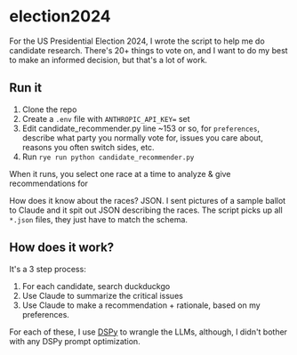 # election2024

For the US Presidential Election 2024, I wrote the script to help me do candidate research. There's 20+ things to vote on, and I want to do my best
to make an informed decision, but that's a lot of work.

## Run it

1. Clone the repo
2. Create a `.env` file with `ANTHROPIC_API_KEY=` set
3. Edit candidate_recommender.py line ~153 or so, for `preferences`, describe what party you normally vote for, issues you care about, reasons you often switch sides, etc.
4. Run `rye run python candidate_recommender.py`

When it runs, you select one race at a time to analyze & give recommendations for

How does it know about the races? JSON. I sent pictures of a sample ballot to Claude and it spit out JSON describing the races. The script picks up all `*.json` files, they
just have to match the schema.

## How does it work?
It's a 3 step process:

1. For each candidate, search duckduckgo 
2. Use Claude to summarize the critical issues
3. Use Claude to make a recommendation + rationale, based on my preferences.

For each of these, I use [DSPy](https://dspy-docs.vercel.app/intro/) to wrangle the LLMs, although, I didn't bother with any DSPy prompt optimization.
